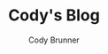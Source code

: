 ---
author: "Cody Brunner"
description: "Cody Brunner's tech and personal blog."
title: "Cody's Blog"
type: "page"
evil: true
---